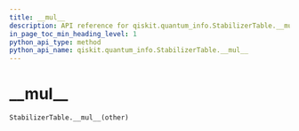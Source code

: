 ```yaml
---
title: __mul__
description: API reference for qiskit.quantum_info.StabilizerTable.__mul__
in_page_toc_min_heading_level: 1
python_api_type: method
python_api_name: qiskit.quantum_info.StabilizerTable.__mul__
---
```


# \_\_mul\_\_

<span id="qiskit.quantum_info.StabilizerTable.__mul__" />

`StabilizerTable.__mul__(other)`

